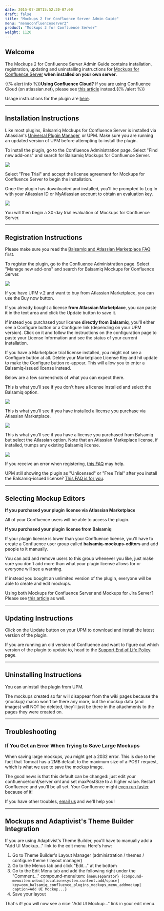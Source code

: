 ```yaml
---
date: 2015-07-30T15:52:20-07:00
draft: false
title: "Mockups 2 for Confluence Server Admin Guide"
menu: "menuconfluenceserver2"
product: "Mockups 2 for Confluence Server"
weight: 1120
---
```


## Welcome

The Mockups 2 for Confluence Server Admin Guide contains installation, registration, updating and uninstalling instructions for [Mockups for Confluence Server](https://marketplace.atlassian.com/plugins/com.balsamiq.confluence.plugins.mockups/server/overview) **when installed on your own server**.

{{% alert info %}}**Using Confluence Cloud?** If you are using Confluence Cloud (on atlassian.net), please see [this article](/confluence/cloud/admin-guide-cloud/) instead.{{% /alert %}}

Usage instructions for the plugin are [here](../intro/).

* * *

## Installation Instructions

Like most plugins, Balsamiq Mockups for Confluence Server is installed via Atlassian's [Universal Plugin Manager](https://plugins.atlassian.com/plugins/com.atlassian.upm.atlassian-universal-plugin-manager-plugin), or UPM. Make sure you are running an updated version of UPM before attempting to install the plugin.

To install the plugin, go to the Confluence Administration page. Select "Find new add-ons" and search for Balsamiq Mockups for Confluence Server.

![](//media.balsamiq.com/img/support/installation/confluence-install-server1.png)

Select "Free Trial" and accept the license agreement for Mockups for Confluence Server to begin the installation.

Once the plugin has downloaded and installed, you'll be prompted to Log In with your Atlassian ID or MyAtlassian account to obtain an evaluation key.

![](//media.balsamiq.com/img/support/installation/confluence-jira-install-server3.png)

You will then begin a 30-day trial evaluation of Mockups for Confluence Server.

* * *

## Registration Instructions

Please make sure you read the [Balsamiq and Atlassian Marketplace FAQ](https://support.balsamiq.com/sales/marketplace/) first.

To register the plugin, go to the Confluence Administration page. Select "Manage new add-ons" and search for Balsamiq Mockups for Confluence Server.

![](//media.balsamiq.com/img/support/installation/confluence-reg-server1.png)

If you have UPM v.2 and want to buy from Atlassian Marketplace, you can use the Buy now button.

If you already bought a license **from Atlassian Marketplace**, you can paste it in the text area and click the Update button to save it.

If instead you purchased your license **directly from Balsamiq**, you'll either see a Configure button or a Configure link (depending on your UPM version). Click on it and follow the instructions on the configuration page to paste your License Information and see the status of your current installation.

If you have a Marketplace trial license installed, you might not see a Configure button at all. Delete your Marketplace License Key and hit update to make the Configure button re-appear. This will allow you to enter a Balsamiq-issued license instead.

Below are a few screenshots of what you can expect there.

This is what you'll see if you don't have a license installed and select the Balsamiq option.

![](//media.balsamiq.com/img/support/docs/confluence/adminguide/cfg_00.png)

This is what you'll see if you have installed a license you purchase via Atlassian Marketplace.

![](//media.balsamiq.com/img/support/docs/confluence/adminguide/cfg_1.png)

This is what you'll see if you have a license you purchased from Balsamiq but select the Atlassian option. Note that an Atlassian Markeplace license, if installed, trumps any existing Balsamiq license.

![](//media.balsamiq.com/img/support/docs/confluence/adminguide/cfg_010.png)

If you receive an error when registering, [this FAQ](https://support.balsamiq.com/plugins/failedtovalidatelicense/) may help.

UPM still showing the plugin as "Unlicensed" or "Free Trial" after you install the Balsamiq-issued license? [This FAQ is for you](https://support.balsamiq.com/plugins/atlassianlicensenotshowing/).

* * *

## Selecting Mockup Editors

**If you purchased your plugin license via Atlassian Marketplace**

All of your Confluence users will be able to access the plugin.

**If you purchased your plugin license from Balsamiq**

If your plugin license is lower than your Confluence license, you'll have to create a Confluence user group called **balsamiq-mockups-editors** and add people to it manually.

You can add and remove users to this group whenever you like, just make sure you don't add more than what your plugin license allows for or everyone will see a warning.

If instead you bought an unlimited version of the plugin, everyone will be able to create and edit mockups.

Using both Mockups for Confluence Server and Mockups for Jira Server? Please see [this article](https://support.balsamiq.com/plugins/atlassianldap/) as well.

* * *

## Updating Instructions

Click on the Update button on your UPM to download and install the latest version of the plugin.

If you are running an old version of Confluence and want to figure out which version of the plugin to update to, head to the [Support End of Life Policy](https://support.balsamiq.com/sales/atlassianeol/) page.

* * *

## Uninstalling Instructions

You can uninstall the plugin from UPM.

The mockups created so far will disappear from the wiki pages because the {mockup} macro won't be there any more, but the mockup data (and images) will NOT be deleted, they'll just be there in the attachments to the pages they were created on.

* * *

## Troubleshooting

### If You Get an Error When Trying to Save Large Mockups

When saving large mockups, you might get a 2032 error. This is due to the fact that Tomcat has a 2MB default to the maximum size of a POST request, which is what we use to save the mockup image.

The good news is that this default can be changed: just edit your confluence/conf/server.xml and set maxPostSize to a higher value. Restart Confluence and you'll be all set. Your Confluence might [even run faster](http://confluence.atlassian.com/display/CONFKB/Slow+Page+Rendering+of+Large+Pages+Due+to+HTTP+POST+Limitations) because of it!

If you have other troubles, [email us](https://balsamiq.com/company/contact/#/t/m4c) and we'll help you!

* * *

## Mockups and Adaptivist's Theme Builder Integration

If you are using Adaptivist's Theme Builder, you'll have to manually add a "Add UI Mockup..." link to the edit menu. Here's how:

1.  Go to Theme Builder's Layout Manager (administration / themes / configure theme / layout manager)
2.  Go to the Menus tab and click "Edit..." at the bottom
3.  Go to the Edit Menu tab and add the following right under the "Comment..." compound-menuitem:
     `{menuseparator}
     {compound-menuitem:webui|location=system.content.add/space|
     key=com_balsamiq_confluence_plugins_mockups_menu_addmockup|
     caption=Add UI Mockup...}`
4.  Save your layout

That's it! you will now see a nice "Add UI Mockup..." link in your edit menu.
